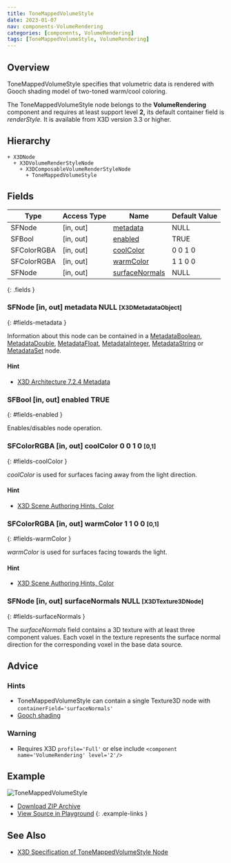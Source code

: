 ```yaml
---
title: ToneMappedVolumeStyle
date: 2023-01-07
nav: components-VolumeRendering
categories: [components, VolumeRendering]
tags: [ToneMappedVolumeStyle, VolumeRendering]
---
```

<style>
.post h3 {
  word-spacing: 0.2em;
}
</style>

## Overview

ToneMappedVolumeStyle specifies that volumetric data is rendered with Gooch shading model of two-toned warm/cool coloring.

The ToneMappedVolumeStyle node belongs to the **VolumeRendering** component and requires at least support level **2,** its default container field is *renderStyle.* It is available from X3D version 3.3 or higher.

## Hierarchy

```
+ X3DNode
  + X3DVolumeRenderStyleNode
    + X3DComposableVolumeRenderStyleNode
      + ToneMappedVolumeStyle
```

## Fields

| Type | Access Type | Name | Default Value |
| ---- | ----------- | ---- | ------------- |
| SFNode | [in, out] | [metadata](#fields-metadata) | NULL  |
| SFBool | [in, out] | [enabled](#fields-enabled) | TRUE |
| SFColorRGBA | [in, out] | [coolColor](#fields-coolColor) | 0 0 1 0  |
| SFColorRGBA | [in, out] | [warmColor](#fields-warmColor) | 1 1 0 0  |
| SFNode | [in, out] | [surfaceNormals](#fields-surfaceNormals) | NULL  |
{: .fields }

### SFNode [in, out] **metadata** NULL <small>[X3DMetadataObject]</small>
{: #fields-metadata }

Information about this node can be contained in a [MetadataBoolean](/x_ite/components/core/metadataboolean/), [MetadataDouble](/x_ite/components/core/metadatadouble/), [MetadataFloat](/x_ite/components/core/metadatafloat/), [MetadataInteger](/x_ite/components/core/metadatainteger/), [MetadataString](/x_ite/components/core/metadatastring/) or [MetadataSet](/x_ite/components/core/metadataset/) node.

#### Hint

- [X3D Architecture 7.2.4 Metadata](https://www.web3d.org/specifications/X3Dv4/ISO-IEC19775-1v4-IS/Part01/components/core.html#Metadata)

### SFBool [in, out] **enabled** TRUE
{: #fields-enabled }

Enables/disables node operation.

### SFColorRGBA [in, out] **coolColor** 0 0 1 0 <small>[0,1]</small>
{: #fields-coolColor }

*coolColor* is used for surfaces facing away from the light direction.

#### Hint

- [X3D Scene Authoring Hints, Color](https://www.web3d.org/x3d/content/examples/X3dSceneAuthoringHints.html#Color)

### SFColorRGBA [in, out] **warmColor** 1 1 0 0 <small>[0,1]</small>
{: #fields-warmColor }

*warmColor* is used for surfaces facing towards the light.

#### Hint

- [X3D Scene Authoring Hints, Color](https://www.web3d.org/x3d/content/examples/X3dSceneAuthoringHints.html#Color)

### SFNode [in, out] **surfaceNormals** NULL <small>[X3DTexture3DNode]</small>
{: #fields-surfaceNormals }

The *surfaceNormals* field contains a 3D texture with at least three component values. Each voxel in the texture represents the surface normal direction for the corresponding voxel in the base data source.

## Advice

### Hints

- ToneMappedVolumeStyle can contain a single Texture3D node with `containerField='surfaceNormals'`
- [Gooch shading](https://en.wikipedia.org/wiki/Gooch_shading)

### Warning

- Requires X3D `profile='Full'` or else include `<component name='VolumeRendering' level='2'/>`

## Example

<x3d-canvas class="xr-button-br" src="https://create3000.github.io/media/examples/VolumeRendering/ToneMappedVolumeStyle/ToneMappedVolumeStyle.x3d" contentScale="auto">
  <img src="https://create3000.github.io/media/examples/VolumeRendering/ToneMappedVolumeStyle/screenshot.avif" alt="ToneMappedVolumeStyle"/>
</x3d-canvas>

- [Download ZIP Archive](https://create3000.github.io/media/examples/VolumeRendering/ToneMappedVolumeStyle/ToneMappedVolumeStyle.zip)
- [View Source in Playground](/x_ite/playground/?url=https://create3000.github.io/media/examples/VolumeRendering/ToneMappedVolumeStyle/ToneMappedVolumeStyle.x3d)
{: .example-links }

## See Also

- [X3D Specification of ToneMappedVolumeStyle Node](https://www.web3d.org/documents/specifications/19775-1/V4.0/Part01/components/volume.html#ToneMappedVolumeStyle)
